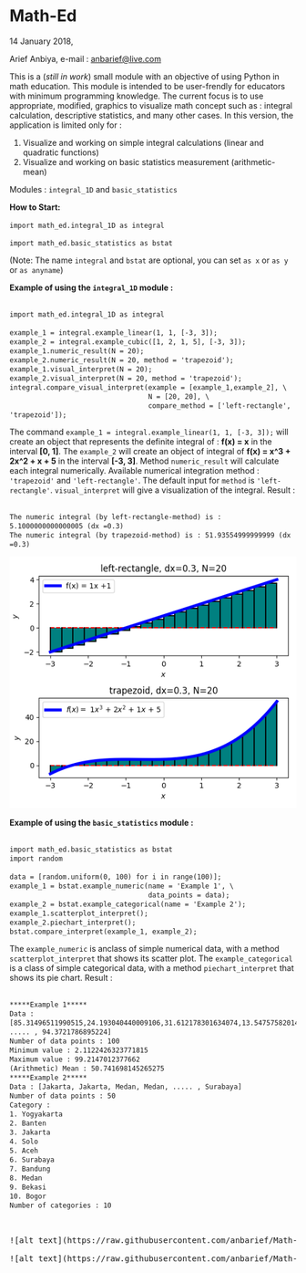 # Math-Ed

14 January 2018,

Arief Anbiya, e-mail : anbarief@live.com

This is a (*still in work*) small module with an objective of using Python in math education. This module is intended to be user-frendly for educators with minimum programming knowledge. The current focus is to use appropriate, modified, graphics to visualize math concept such as : 
integral calculation, descriptive statistics, and many other cases. In this version, the application is limited only for :
1. Visualize and working on simple integral calculations (linear and quadratic functions)
2. Visualize and working on basic statistics measurement (arithmetic-mean)

Modules : `integral_1D` and `basic_statistics`

**How to Start:**

`import math_ed.integral_1D as integral`

`import math_ed.basic_statistics as bstat`

(Note: The name `integral` and `bstat` are optional, you can set `as x` or `as y` or `as anyname`)

**Example of using the `integral_1D` module :**

<pre><code> 
import math_ed.integral_1D as integral

example_1 = integral.example_linear(1, 1, [-3, 3]);
example_2 = integral.example_cubic([1, 2, 1, 5], [-3, 3]);
example_1.numeric_result(N = 20);
example_2.numeric_result(N = 20, method = 'trapezoid');
example_1.visual_interpret(N = 20);
example_2.visual_interpret(N = 20, method = 'trapezoid');
integral.compare_visual_interpret(example = [example_1,example_2], \
                                  N = [20, 20], \
                                  compare_method = ['left-rectangle', 'trapezoid']);
</code></pre>

The command `example_1 = integral.example_linear(1, 1, [-3, 3]);`  will create an object that represents the definite integral of : **f(x) = x** in the interval **[0, 1]**. The `example_2` will create an object of integral of **f(x) = x^3 + 2x^2 + x + 5** in the interval **[-3, 3]**. Method `numeric_result` will calculate each integral numerically. Available numerical integration method : `'trapezoid'` and `'left-rectangle'`. The default input for `method` is `'left-rectangle'`. `visual_interpret` will give a visualization of the integral. Result :

<pre><code> 
The numeric integral (by left-rectangle-method) is : 5.1000000000000005 (dx =0.3)
The numeric integral (by trapezoid-method) is : 51.93554999999999 (dx =0.3) </code></pre>

![alt text](https://raw.githubusercontent.com/anbarief/Math-Ed/master/example_1.png)

**Example of using the `basic_statistics` module :**

<pre><code>
import math_ed.basic_statistics as bstat
import random

data = [random.uniform(0, 100) for i in range(100)];
example_1 = bstat.example_numeric(name = 'Example 1', \
                                  data_points = data);
example_2 = bstat.example_categorical(name = 'Example 2');
example_1.scatterplot_interpret();
example_2.piechart_interpret();
bstat.compare_interpret(example_1, example_2); </code></pre>

The `example_numeric` is anclass of simple numerical data, with a method `scatterplot_interpret` that shows its scatter plot. The `example_categorical` is a class of simple categorical data, with a method `piechart_interpret` that shows its pie chart. Result :
<pre><code>
*****Example 1*****
Data : [85.31496511990515,24.193040440009106,31.612178301634074,13.547575820140933, ..... , 94.3721786895224]
Number of data points : 100
Minimum value : 2.1122426323771815
Maximum value : 99.2147012377662
(Arithmetic) Mean : 50.741698145265275
*****Example 2*****
Data : [Jakarta, Jakarta, Medan, Medan, ..... , Surabaya]
Number of data points : 50
Category :
1. Yogyakarta
2. Banten
3. Jakarta
4. Solo
5. Aceh
6. Surabaya
7. Bandung
8. Medan
9. Bekasi
10. Bogor
Number of categories : 10 </code><pre>


![alt text](https://raw.githubusercontent.com/anbarief/Math-Ed/master/example_2.png)

![alt text](https://raw.githubusercontent.com/anbarief/Math-Ed/master/example_3.png)
